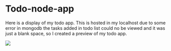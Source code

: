 # Todo-node-app

Here is a display of my todo app. This is hosted in my localhost due to some error in mongodb the tasks added in todo list could no be viewed and it was just a blank space, so I created a preview of my todo app.

![](demo.gif)
